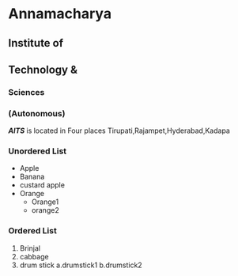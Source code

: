 # Annamacharya
## Institute of
## Technology &
### Sciences
### (Autonomous)

***AITS*** is located in Four places Tirupati,Rajampet,Hyderabad,Kadapa

### Unordered List
* Apple
* Banana
* custard apple
* Orange
   * Orange1
   * orange2

### Ordered List
1. Brinjal
2. cabbage
3. drum stick
   a.drumstick1
   b.drumstick2

